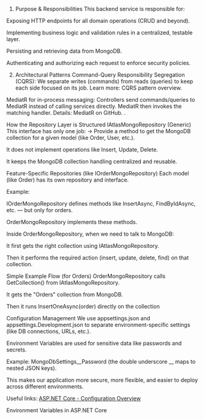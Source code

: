1. Purpose & Responsibilities
This backend service is responsible for:

Exposing HTTP endpoints for all domain operations (CRUD and beyond).

Implementing business logic and validation rules in a centralized, testable layer.

Persisting and retrieving data from MongoDB.

Authenticating and authorizing each request to enforce security policies.

2. Architectural Patterns
Command-Query Responsibility Segregation (CQRS):
We separate writes (commands) from reads (queries) to keep each side focused on its job. Learn more: CQRS pattern overview.

MediatR for in-process messaging:
Controllers send commands/queries to MediatR instead of calling services directly. MediatR then invokes the matching handler. Details: MediatR on GitHub.
.


How the Repository Layer is Structured
IAtlasMongoRepository (Generic)
This interface has only one job:
→ Provide a method to get the MongoDB collection for a given model (like Order, User, etc.).

It does not implement operations like Insert, Update, Delete.

It keeps the MongoDB collection handling centralized and reusable.

Feature-Specific Repositories (like IOrderMongoRepository)
Each model (like Order) has its own repository and interface.

Example:

IOrderMongoRepository defines methods like InsertAsync, FindByIdAsync, etc. — but only for orders.

OrderMongoRepository implements these methods.

Inside OrderMongoRepository, when we need to talk to MongoDB:

It first gets the right collection using IAtlasMongoRepository.

Then it performs the required action (insert, update, delete, find) on that collection.

Simple Example Flow (for Orders)
OrderMongoRepository calls GetCollection<Order>() from IAtlasMongoRepository.

It gets the "Orders" collection from MongoDB.

Then it runs InsertOneAsync(order) directly on the collection




Configuration Management
We use appsettings.json and appsettings.Development.json to separate environment-specific settings (like DB connections, URLs, etc.).

Environment Variables are used for sensitive data like passwords and secrets.

Example:
MongoDbSettings__Password
(the double underscore __ maps to nested JSON keys).

This makes our application more secure, more flexible, and easier to deploy across different environments.

Useful links:
[ASP.NET Core - Configuration Overview](https://learn.microsoft.com/en-us/aspnet/core/fundamentals/configuration/?view=aspnetcore-9.0)

Environment Variables in ASP.NET Core




